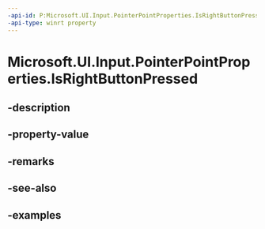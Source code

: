 ```yaml
---
-api-id: P:Microsoft.UI.Input.PointerPointProperties.IsRightButtonPressed
-api-type: winrt property
---
```


# Microsoft.UI.Input.PointerPointProperties.IsRightButtonPressed

<!--
public bool IsRightButtonPressed { get; }
-->

## -description
## -property-value

## -remarks

## -see-also

## -examples
